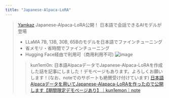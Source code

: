 ```yaml
---
title: "Japanese-Alpaca-LoRA"
---
```


> [Yamkaz](https://twitter.com/Yamkaz/status/1639994678681681921/photo/1) Japanese-Alpaca-LoRA公開！
>  日本語で会話できるAIモデルが登場
>
>  - LLaMA 7B, 13B, 30B, 65Bのモデルを日本語でファインチューニング
>  - 省メモリ・省時間でファインチューニング
>  - Hugging Face経由で利用可（商用利用不可)
>  ![image](https://pbs.twimg.com/media/FsJuX7PaEAAOZfP?format=png&name=900x900#.png)
>  >kun1em0n: 日本語AlpacaデータでJapanese-Alpaca-LoRAを作成した話を記事にしました！デモページもあります。よろしくお願いします！(なお、noteでのサポートも絶賛受け付けています)
>  [日本語Alpacaデータを用いてJapanese-Alapaca-LoRAを作ったので公開します【期間限定デモページあり】｜kun1emon｜note](https://note.com/kun1emon/n/n1533345d5d26)

